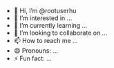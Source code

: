 - 👋 Hi, I’m @rootuserhu
- 👀 I’m interested in ...
- 🌱 I’m currently learning ...
- 💞️ I’m looking to collaborate on ...
- 📫 How to reach me ...
- 😄 Pronouns: ...
- ⚡ Fun fact: ...

<!---
rootuserhu/rootuserhu is a ✨ special ✨ repository because its `README.md` (this file) appears on your GitHub profile.
You can click the Preview link to take a look at your changes.
--->
